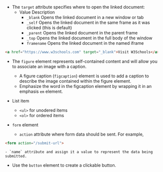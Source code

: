 - The `target` attribute specifies where to open the linked document:
  - Value Description
    - `_blank` Opens the linked document in a new window or tab
    - `_self` Opens the linked document in the same frame as it was clicked (this is default)
    - `_parent` Opens the linked document in the parent frame
    - `_top` Opens the linked document in the full body of the window
    - `framename` Opens the linked document in the named iframe

```html
<a href="https://www.w3schools.com" target="_blank">Visit W3Schools</a>
```

- The `figure` element represents self-contained content and will allow you to associate an image with a caption.
  - A figure caption (`figcaption`) element is used to add a caption to describe the image contained within the figure element.
  - Emphasize the word in the figcaption element by wrapping it in an emphasis `em` element.

- List item
  - `<ul>` for unodered items
  - `<ol>` for ordered items

- `form` element
    - `action` attribute where form data should be sent. For example,
    
```html 
<form action="/submit-url">
```

    - `name` attribute and assign it a value to represent the data being submitted.

- Use the `button` element to create a clickable button.